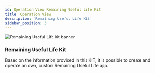 ```yaml
---
id: Operation View Remaining Useful Life Kit
title: Operation View
description: 'Remaining Useful Life Kit'
sidebar_position: 3
---
```


![Remaining Useful Life kit banner](@site/static/img/doc-rul_header-minified.png)

### Remaining Useful Life Kit

<!--
Documentation of the Kit.
-->

Based on the information provided in this KIT, it is possible to create and operate an own, custom
Remaining Useful Life app.